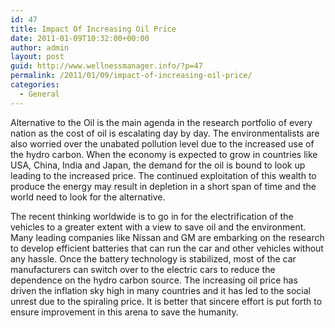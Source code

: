 ```yaml
---
id: 47
title: Impact Of Increasing Oil Price
date: 2011-01-09T10:32:00+00:00
author: admin
layout: post
guid: http://www.wellnessmanager.info/?p=47
permalink: /2011/01/09/impact-of-increasing-oil-price/
categories:
  - General
---
```

Alternative to the Oil is the main agenda in the research portfolio of every nation as the cost of oil is escalating day by day. The environmentalists are also worried over the unabated pollution level due to the increased use of the hydro carbon. When the economy is expected to grow in countries like USA, China, India and Japan, the demand for the oil is bound to look up leading to the increased price. The continued exploitation of this wealth to produce the energy may result in depletion in a short span of time and the world need to look for the alternative.

The recent thinking worldwide is to go in for the electrification of the vehicles to a greater extent with a view to save oil and the environment. Many leading companies like Nissan and GM are embarking on the research to develop efficient batteries that can run the car and other vehicles without any hassle. Once the battery technology is stabilized, most of the car manufacturers can switch over to the electric cars to reduce the dependence on the hydro carbon source. The increasing oil price has driven the inflation sky high in many countries and it has led to the social unrest due to the spiraling price. It is better that sincere effort is put forth to ensure improvement in this arena to save the humanity.